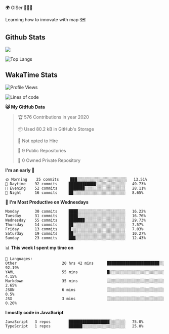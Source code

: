 🌍 GISer 👨🏻‍💻

Learning how to innovate with map 🗺

## Github Stats

![](https://github-readme-stats.vercel.app/api?username=lkcozy&show_icons=true&theme=tokyonight&hide_title=true)

![Top Langs](https://github-readme-stats.vercel.app/api/top-langs/?username=lkcozy&layout=compact&theme=tokyonight)

## WakaTime Stats

<!--START_SECTION:waka-->
![Profile Views](http://img.shields.io/badge/Profile%20Views-21-blue)

![Lines of code](https://img.shields.io/badge/From%20Hello%20World%20I've%20written-300620%20Lines%20of%20code-blue)

**🐱 My GitHub Data** 

> 🏆 576 Contributions in year 2020
 > 
> 📦 Used 80.2 kB in GitHub's Storage 
 > 
> 🚫 Not opted to Hire
 > 
> 📜 9 Public Repositories 
 > 
> 🔑 0 Owned Private Repository 
 > 
**I'm an early 🐤** 

```text
🌞 Morning    25 commits     ███░░░░░░░░░░░░░░░░░░░░░░   13.51% 
🌆 Daytime    92 commits     ████████████░░░░░░░░░░░░░   49.73% 
🌃 Evening    52 commits     ███████░░░░░░░░░░░░░░░░░░   28.11% 
🌙 Night      16 commits     ██░░░░░░░░░░░░░░░░░░░░░░░   8.65%

```
📅 **I'm Most Productive on Wednesdays** 

```text
Monday       30 commits     ████░░░░░░░░░░░░░░░░░░░░░   16.22% 
Tuesday      31 commits     ████░░░░░░░░░░░░░░░░░░░░░   16.76% 
Wednesday    55 commits     ███████░░░░░░░░░░░░░░░░░░   29.73% 
Thursday     14 commits     ██░░░░░░░░░░░░░░░░░░░░░░░   7.57% 
Friday       13 commits     █░░░░░░░░░░░░░░░░░░░░░░░░   7.03% 
Saturday     19 commits     ██░░░░░░░░░░░░░░░░░░░░░░░   10.27% 
Sunday       23 commits     ███░░░░░░░░░░░░░░░░░░░░░░   12.43%

```


📊 **This week I spent my time on** 

```text
💬 Languages: 
Other                    20 hrs 42 mins      ███████████████████████░░   92.19% 
YAML                     55 mins             █░░░░░░░░░░░░░░░░░░░░░░░░   4.15% 
Markdown                 35 mins             ░░░░░░░░░░░░░░░░░░░░░░░░░   2.65% 
JSON                     6 mins              ░░░░░░░░░░░░░░░░░░░░░░░░░   0.5% 
JSX                      3 mins              ░░░░░░░░░░░░░░░░░░░░░░░░░   0.26%

```

**I mostly code in JavaScript** 

```text
JavaScript   3 repos        ██████████████████░░░░░░░   75.0% 
TypeScript   1 repos        ██████░░░░░░░░░░░░░░░░░░░   25.0%

```



<!--END_SECTION:waka-->
